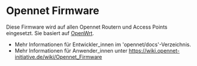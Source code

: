 # Opennet Firmware

Diese Firmware wird auf allen Opennet Routern und Access Points eingesetzt. Sie basiert auf [OpenWrt](https://openwrt.org).

* Mehr Informationen für Entwickler_innen im 'opennet/docs'-Verzeichnis.
* Mehr Informationen für Anwender_innen unter https://wiki.opennet-initiative.de/wiki/Opennet_Firmware

